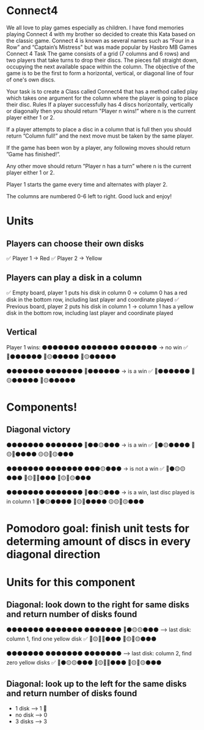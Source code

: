 # Connect4
We all love to play games especially as children. I have fond memories playing Connect 4 with my brother so decided to create this Kata based on the classic game. Connect 4 is known as several names such as “Four in a Row” and “Captain’s Mistress" but was made popular by Hasbro MB Games
Connect 4
Task
The game consists of a grid (7 columns and 6 rows) and two players that take turns to drop their discs. The pieces fall straight down, occupying the next available space within the column. The objective of the game is to be the first to form a horizontal, vertical, or diagonal line of four of one's own discs.

Your task is to create a Class called Connect4 that has a method called play which takes one argument for the column where the player is going to place their disc.
Rules
If a player successfully has 4 discs horizontally, vertically or diagonally then you should return "Player n wins!” where n is the current player either 1 or 2.

If a player attempts to place a disc in a column that is full then you should return ”Column full!” and the next move must be taken by the same player.

If the game has been won by a player, any following moves should return ”Game has finished!”.

Any other move should return ”Player n has a turn” where n is the current player either 1 or 2.
 
Player 1 starts the game every time and alternates with player 2.

The columns are numbered 0-6 left to right.
Good luck and enjoy!

# Units 
## Players can choose their own disks

✅ Player 1 -> Red 
✅ Player 2 -> Yellow

## Players can play a disk in a column
✅ Empty board, player 1 puts his disk in column 0 -> column 0 has a red disk in the bottom row, including last player and coordinate played
✅ Previous board, player 2 puts his disk in column 1 -> column 1 has a yellow disk in the bottom row, including last player and coordinate played

## Vertical
Player 1 wins:
⚫⚫⚫⚫⚫⚫⚫
⚫⚫⚫⚫⚫⚫⚫
⚫⚫⚫⚫⚫⚫⚫ -> no win ✅
🔴⚫⚫⚫⚫⚫⚫
🔴🟡⚫⚫⚫⚫⚫
🔴🟡⚫⚫⚫⚫⚫

⚫⚫⚫⚫⚫⚫⚫
⚫⚫⚫⚫⚫⚫⚫
🔴⚫⚫⚫⚫⚫⚫ -> is a win ✅
🔴⚫⚫⚫⚫⚫⚫
🔴🟡⚫⚫⚫⚫⚫
🔴🟡⚫⚫⚫⚫⚫


# Components!
## Diagonal victory

⚫⚫⚫⚫⚫⚫⚫
⚫⚫⚫⚫⚫⚫⚫
🔴⚫⚫🟡⚫⚫⚫ -> is a win ✅
🔴⚫🟡⚫⚫⚫⚫
🔴🟡🔴⚫⚫⚫⚫
🟡🟡🔴🟡⚫⚫⚫

⚫⚫⚫⚫⚫⚫⚫
⚫⚫⚫⚫⚫⚫⚫
⚫⚫⚫🟡⚫⚫⚫ -> is not a win ✅
🔴⚫🟡🟡⚫⚫⚫
🔴🟡🔴🔴⚫⚫⚫
🔴🟡🔴🟡⚫⚫⚫

⚫⚫⚫⚫⚫⚫⚫
⚫⚫⚫⚫⚫⚫⚫
🔴⚫⚫🟡⚫⚫⚫ -> is a win, last disc played is in column 1 
🔴⚫🟡⚫⚫⚫⚫
🔴🟡🔴⚫⚫⚫⚫
🟡🟡🔴🟡⚫⚫⚫


# Pomodoro goal: finish unit tests for determing amount of discs in every diagonal direction
# Units for this component

## Diagonal: look down to the right for same disks and return number of disks found


⚫⚫⚫⚫⚫⚫⚫
⚫⚫⚫⚫⚫⚫⚫
⚫⚫⚫⚫⚫⚫⚫
🔴⚫🟡🟡⚫⚫⚫ --> last disk: column 1, find one yellow disk ✅
🔴🟡🔴🔴⚫⚫⚫
🔴🟡🔴🟡⚫⚫⚫

⚫⚫⚫⚫⚫⚫⚫
⚫⚫⚫⚫⚫⚫⚫
⚫⚫⚫⚫⚫⚫⚫ --> last disk: column 2, find zero yellow disks ✅
🔴⚫🟡🟡⚫⚫⚫
🔴🟡🔴🔴⚫⚫⚫
🔴🟡🔴🟡⚫⚫⚫

## Diagonal: look up to the left for the same disks and return number of disks found

- 1 disk --> 1 🍅
- no disk --> 0
- 3 disks --> 3